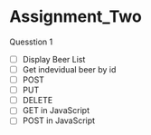 # Assignment_Two

Quesstion 1

- [ ] Display Beer List
- [ ] Get indevidual beer by id
- [ ] POST 
- [ ] PUT
- [ ] DELETE
- [ ] GET in JavaScript
- [ ] POST in JavaScript
